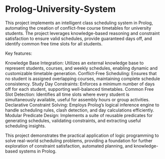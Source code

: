 # Prolog-University-System

This project implements an intelligent class scheduling system in Prolog, automating the creation of conflict-free course timetables for university students. The project leverages knowledge-based reasoning and constraint satisfaction to ensure valid schedules, provide guaranteed days off, and identify common free time slots for all students.

Key features:

Knowledge Base Integration: Utilizes an external knowledge base to represent students, courses, and weekly schedules, enabling dynamic and customizable timetable generation.
Conflict-Free Scheduling: Ensures that no student is assigned overlapping courses, maintaining complete schedule consistency.
Study Day Constraints: Enforces a minimum number of days off for each student, supporting well-balanced timetables.
Common Free Slot Detection: Identifies all time slots where every student is simultaneously available, useful for assembly hours or group activities.
Declarative Constraint Solving: Employs Prolog’s logical inference engine to handle scheduling rules, clash detection, and day calculations efficiently.
Modular Predicate Design: Implements a suite of reusable predicates for generating schedules, validating constraints, and extracting useful scheduling insights.

This project demonstrates the practical application of logic programming to solve real-world scheduling problems, providing a foundation for further exploration of constraint satisfaction, automated planning, and knowledge-based systems in Prolog.
